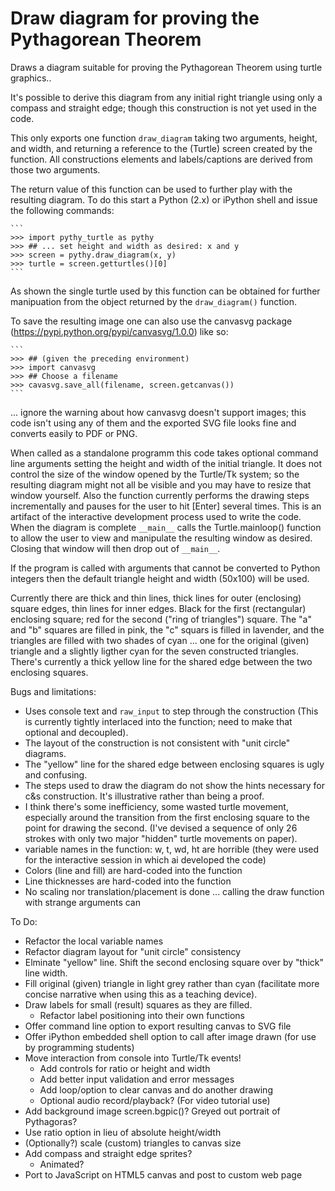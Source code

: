 Draw diagram for proving the Pythagorean Theorem
================================================

Draws a diagram suitable for proving the Pythagorean Theorem
using turtle graphics..

It's possible to derive this diagram from any initial right triangle
using only a compass and straight edge; though this construction is
not yet used in the code.

This only exports one function `draw_diagram` taking two arguments, 
height, and width, and returning a reference to the (Turtle) screen
created by the function.  All constructions elements and labels/captions
are derived from those two arguments.

The return value of this function can be used to further play with the
resulting diagram.  To do this start a Python (2.x) or iPython
shell and issue the following commands:


    ```
    >>> import pythy_turtle as pythy
    >>> ## ... set height and width as desired: x and y
    >>> screen = pythy.draw_diagram(x, y)
    >>> turtle = screen.getturtles()[0]
    ```

As shown the single turtle used by this function can be obtained
for further manipuation from the object returned by the
`draw_diagram()` function.

To save the resulting image one can also use the canvasvg package
(https://pypi.python.org/pypi/canvasvg/1.0.0) like so:

    ```
    >>> ## (given the preceding environment)
    >>> import canvasvg
    >>> ## Choose a filename
    >>> cavasvg.save_all(filename, screen.getcanvas())
    ```

... ignore the warning about how canvasvg doesn't support images;
this code isn't using any of them and the exported SVG file looks
fine and converts easily to PDF or PNG.

When called as a standalone programm this code takes optional
command line arguments setting the height and width of the initial
triangle.  It does not control the size of the window opened by
the Turtle/Tk system; so the resulting diagram might not all be
visible and you may have to resize that window yourself.  Also
the function currently performs the drawing steps incrementally
and pauses for the user to hit [Enter] several times.  This is
an artifact of the interactive development process used to
write the code.  When the diagram is complete `__main__` calls
the Turtle.mainloop() function to allow the user to view and
manipulate the resulting window as desired.  Closing that window
will then drop out of `__main__`.

If the program is called with arguments that cannot be converted
to Python integers then the default triangle height and width
(50x100) will be used.

Currently there are thick and thin lines, thick lines for outer
(enclosing) square edges, thin lines for inner edges.  Black for
the first (rectangular) enclosing square; red for the second
("ring of triangles") square.  The "a" and "b" squares are filled
in pink, the "c" squars is filled in lavender, and the triangles
are filled with two shades of cyan ... one for the original (given)
triangle and a slightly ligther cyan for the seven constructed
triangles.  There's currently a thick yellow line for the shared
edge between the two enclosing squares.

Bugs and limitations:

* Uses console text and `raw_input` to step through the construction
   (This is currently tightly interlaced into the function; need to
   make that optional and decoupled).
* The layout of the construction is not consistent with "unit circle"
   diagrams.
* The "yellow" line for the shared edge between enclosing squares is
   ugly and confusing.
* The steps used to draw the diagram do not show the hints necessary
   for c&s construction.  It's illustrative rather than being a proof.
* I think there's some inefficiency, some wasted turtle movement,
   especially around the transition from the first enclosing square
   to the point for drawing the second.  (I've devised a sequence
   of only 26 strokes with only two major "hidden" turtle movements
   on paper).
* variable names in the function: w, t, wd, ht are horrible
   (they were used for the interactive session in which ai developed
   the code)
* Colors (line and fill) are hard-coded into the function
* Line thicknesses are hard-coded into the function
* No scaling nor translation/placement is done ... calling the draw
   function with strange arguments can 

To Do:
* Refactor the local variable names
* Refactor diagram layout for "unit circle" consistency
* Elminate "yellow" line. Shift the second enclosing square over by
    "thick" line width.
* Fill original (given) triangle in light grey rather than cyan
    (facilitate more concise narrative when using this as a teaching
    device).
* Draw labels for small (result) squares as they are filled.
  * Refactor label positioning into their own functions
* Offer command line option to export resulting canvas to SVG file
* Offer iPython embedded shell option to call after image drawn
    (for use by programming students)
* Move interaction from console into Turtle/Tk events!
  * Add controls for ratio or height and width
  * Add better input validation and error messages
  * Add loop/option to clear canvas and do another drawing
  * Optional audio record/playback? (For video tutorial use)
* Add background image screen.bgpic()?  Greyed out portrait of
    Pythagoras?
* Use ratio option in lieu of absolute height/width
* (Optionally?) scale (custom) triangles to canvas size
* Add compass and straight edge sprites?
  * Animated?
* Port to JavaScript on HTML5 canvas and post to custom web
    page


